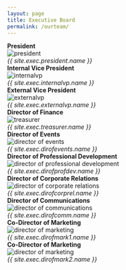 ```yaml
---
layout: page
title: Executive Board
permalink: /ourteam/
---
```


<div class="row">
  <div class="column">
    <strong>President</strong><br>
    <img src="{{ site.exec.president.file_path }}" alt='president' class='exec' />
    <br><em>{{ site.exec.president.name }}</em>
  </div>
</div>

<div class="row">
  <div class="column">
    <strong>Internal Vice President</strong><br>
    <img src="{{ site.exec.internalvp.file_path }}" alt='internalvp' class='exec' />
    <br><em>{{ site.exec.internalvp.name }}</em>
  </div>
  <div class="column">
    <strong>External Vice President</strong><br>
    <img src="{{ site.exec.externalvp.file_path }}" alt='externalvp' class='exec' />
    <br><em>{{ site.exec.externalvp.name }}</em>
  </div>
  <div class="column">
    <strong>Director of Finance</strong><br>
    <img src="{{ site.exec.treasurer.file_path }}" alt='treasurer' class='exec' /> 
    <br><em>{{ site.exec.treasurer.name }}</em>
  </div>
</div>

<div class="row">
  <div class="column">
    <strong>Director of Events</strong><br>
    <img src="{{ site.exec.dirofevents.file_path }}" alt='director of events' class='exec' />
    <br><em>{{ site.exec.dirofevents.name }}</em>
  </div>
  <div class="column">
    <strong>Director of Professional Development</strong><br>
    <img src="{{ site.exec.dirofprofdev.file_path }}" alt='director of professional development' class='exec' />
    <br><em>{{ site.exec.dirofprofdev.name }}</em>
  </div>
  <div class="column">
    <strong>Director of Corporate Relations</strong><br>
    <img src="{{ site.exec.dirofcorprel.file_path }}" alt='director of corporate relations' class='exec' />
    <br><em>{{ site.exec.dirofcorprel.name }}</em>
  </div>
</div>

<div class="row">
  <div class="column">
    <strong>Director of Communications</strong><br>
    <img src="{{ site.exec.dirofcomm.file_path }}" alt='director of communications' class='exec' /> 
    <br><em>{{ site.exec.dirofcomm.name }}</em>
  </div>
  <div class="column">
    <strong>Co-Director of Marketing</strong><br>
    <img src="{{ site.exec.dirofmark1.file_path }}" alt='director of marketing' class='exec' /> 
    <br><em>{{ site.exec.dirofmark1.name }}</em>
  </div>
  <div class="column">
    <strong>Co-Director of Marketing</strong><br>
    <img src="{{ site.exec.dirofmark2.file_path }}" alt='director of marketing' class='exec' /> 
    <br><em>{{ site.exec.dirofmark2.name }}</em>
  </div>
</div>
